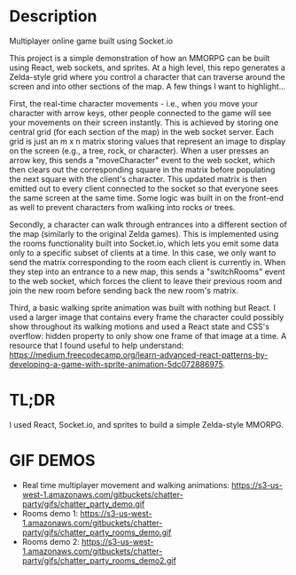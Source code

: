 # Description
Multiplayer online game built using Socket.io

This project is a simple demonstration of how an MMORPG can be built using React, web sockets, and sprites. At a high level, this repo generates a Zelda-style grid where you control a character that can traverse around the screen and into other sections of the map. A few things I want to highlight...

First, the real-time character movements - i.e., when you move your character with arrow keys, other people connected to the game will see your movements on their screen instantly. This is achieved by storing one central grid (for each section of the map) in the web socket server. Each grid is just an m x n matrix storing values that represent an image to display on the screen (e.g., a tree, rock, or character). When a user presses an arrow key, this sends a "moveCharacter" event to the web socket, which then clears out the corresponding square in the matrix before populating the next square with the client's character. This updated matrix is then emitted out to every client connected to the socket so that everyone sees the same screen at the same time. Some logic was built in on the front-end as well to prevent characters from walking into rocks or trees.

Secondly, a character can walk through entrances into a different section of the map (similarly to the original Zelda games). This is implemented using the rooms functionality built into Socket.io, which lets you emit some data only to a specific subset of clients at a time. In this case, we only want to send the matrix corresponding to the room each client is currently in. When they step into an entrance to a new map, this sends a "switchRooms" event to the web socket, which forces the client to leave their previous room and join the new room before sending back the new room's matrix.

Third, a basic walking sprite animation was built with nothing but React. I used a larger image that contains every frame the character could possibly show throughout its walking motions and used a React state and CSS's overflow: hidden property to only show one frame of that image at a time. A resource that I found useful to help understand: https://medium.freecodecamp.org/learn-advanced-react-patterns-by-developing-a-game-with-sprite-animation-5dc072886975.

# TL;DR
I used React, Socket.io, and sprites to build a simple Zelda-style MMORPG.

# GIF DEMOS
- Real time multiplayer movement and walking animations: https://s3-us-west-1.amazonaws.com/gitbuckets/chatter-party/gifs/chatter_party_demo.gif
- Rooms demo 1: https://s3-us-west-1.amazonaws.com/gitbuckets/chatter-party/gifs/chatter_party_rooms_demo.gif
- Rooms demo 2: https://s3-us-west-1.amazonaws.com/gitbuckets/chatter-party/gifs/chatter_party_rooms_demo2.gif
